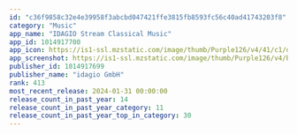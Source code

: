 ```yaml
---
id: "c36f9858c32e4e39958f3abcbd047421ffe3815fb8593fc56c40ad41743203f8"
category: "Music"
app_name: "IDAGIO Stream Classical Music"
app_id: 1014917700
app_icon: https://is1-ssl.mzstatic.com/image/thumb/Purple126/v4/41/c1/d5/41c1d5a8-61a2-45e2-f89e-2bbe5ff6c2f7/AppIcon-0-1x_U007emarketing-0-7-0-85-220-0.png/1024x1024bb.png
app_screenshot: https://is1-ssl.mzstatic.com/image/thumb/Purple126/v4/bb/47/0c/bb470c20-47a1-4f54-1637-f5a79abd1e26/182cc214-7e14-4947-9907-89811db6e9f3_01.png/1284x2778bb.png
publisher_id: 1014917699
publisher_name: "idagio GmbH"
rank: 413
most_recent_release: 2024-01-31 00:00:00
release_count_in_past_year: 14
release_count_in_past_year_category: 11
release_count_in_past_year_top_in_category: 30
---
```

